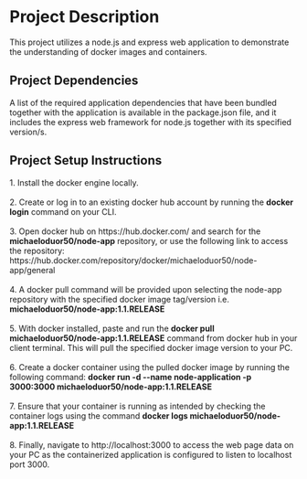<h1>Project Description</h1>
This project utilizes a node.js and express web application to demonstrate the understanding of docker images and containers.<br>
<h2>Project Dependencies</h2>
A list of the required application dependencies that have been bundled together with the application is available in the package.json file, and it includes the express web framework for node.js together with its specified version/s.<br>
<h2>Project Setup Instructions</h2>
1. Install the docker engine locally.<br><br>
2. Create or log in to an existing docker hub account by running the <b>docker login</b> command on your CLI.<br><br>
3. Open docker hub on https://hub.docker.com/ and search for the <b>michaeloduor50/node-app</b> repository, or use the following link to access the repository: https://hub.docker.com/repository/docker/michaeloduor50/node-app/general<br><br>
4. A docker pull command will be provided upon selecting the node-app repository with the specified docker image tag/version i.e. <b>michaeloduor50/node-app:1.1.RELEASE</b> <br><br>
5. With docker installed, paste and run the <b>docker pull michaeloduor50/node-app:1.1.RELEASE</b> command from docker hub in your client terminal. This will pull the specified docker image version to your PC. <br><br>
6. Create a docker container using the pulled docker image by running the following command: <b>docker run -d --name node-application -p 3000:3000 michaeloduor50/node-app:1.1.RELEASE</b> <br><br> 
7. Ensure that your container is running as intended by checking the container logs using the command <b>docker logs michaeloduor50/node-app:1.1.RELEASE</b> <br><br>
8. Finally, navigate to http://localhost:3000 to access the web page data on your PC as the containerized application is configured to listen to localhost port 3000.

